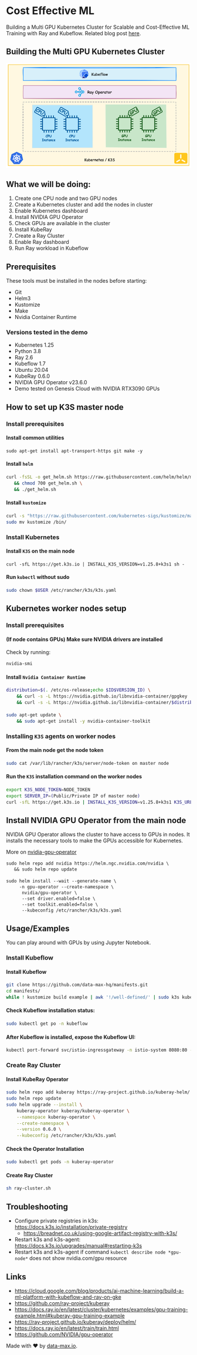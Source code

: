 # Cost Effective ML
Building a Multi GPU Kubernetes Cluster for Scalable and Cost-Effective ML Training with Ray and Kubeflow. 
Related blog post [here](https://www.data-max.io/post/multigpu-kubernetes-cluster-for-scalable-and-cost-effective-machine-learning-with-ray-and-kubeflow).

## Building the Multi GPU Kubernetes Cluster
![1-setup.png](diagrams/images/1-setup.png)

## What we will be doing:
1. Create one CPU node and two GPU nodes
2. Create a Kubernetes cluster and add the nodes in cluster
3. Enable Kubernetes dashboard
4. Install NVIDIA GPU Operator
5. Check GPUs are available in the cluster
6. Install KubeRay
7. Create a Ray Cluster
8. Enable Ray dashboard
9. Run Ray workload in Kubeflow

## Prerequisites
These tools must be installed in the nodes before starting:
* Git
* Helm3
* Kustomize
* Make
* Nvidia Container Runtime

### Versions tested in the demo
* Kubernetes 1.25
* Python 3.8
* Ray 2.6
* Kubeflow 1.7
* Ubuntu 20.04
* KubeRay 0.6.0
* NVIDIA GPU Operator v23.6.0
* Demo tested on Genesis Cloud with NVIDIA RTX3090 GPUs

## How to set up K3S master node

### Install prerequisites
#### Install common utilities
```commandline
sudo apt-get install apt-transport-https git make -y
```

#### Install `helm`
```sh
curl -fsSL -o get_helm.sh https://raw.githubusercontent.com/helm/helm/master/scripts/get-helm-3 \
   && chmod 700 get_helm.sh \
   && ./get_helm.sh
```

#### Install `kustomize`
```sh
curl -s "https://raw.githubusercontent.com/kubernetes-sigs/kustomize/master/hack/install_kustomize.sh"  | bash
sudo mv kustomize /bin/
```

### Install Kubernetes
#### Install `K3S` on the main node
```
curl -sfL https://get.k3s.io | INSTALL_K3S_VERSION=v1.25.8+k3s1 sh -
```

#### Run `kubectl` without sudo
```sh
sudo chown $USER /etc/rancher/k3s/k3s.yaml
```

## Kubernetes worker nodes setup

### Install prerequisites
#### (If node contains GPUs) Make sure NVIDIA drivers are installed
Check by running:
```sh
nvidia-smi
```

#### Install `Nvidia Container Runtime`
```sh
distribution=$(. /etc/os-release;echo $ID$VERSION_ID) \
    && curl -s -L https://nvidia.github.io/libnvidia-container/gpgkey | sudo apt-key add - \
    && curl -s -L https://nvidia.github.io/libnvidia-container/$distribution/libnvidia-container.list | sudo tee /etc/apt/sources.list.d/nvidia-container-toolkit.list

sudo apt-get update \
    && sudo apt-get install -y nvidia-container-toolkit
```

### Installing `K3S` agents on worker nodes

#### From the main node get the node token
```sh
sudo cat /var/lib/rancher/k3s/server/node-token on master node
```

#### Run the `K3S` installation command on the worker nodes
```sh
export K3S_NODE_TOKEN=NODE_TOKEN
export SERVER_IP=(Public/Private IP of master node)
curl -sfL https://get.k3s.io | INSTALL_K3S_VERSION=v1.25.8+k3s1 K3S_URL=https://${SERVER_IP}:6443 K3S_TOKEN=${K3S_NODE_TOKEN} sh -
```

## Install NVIDIA GPU Operator from the main node

NVIDIA GPU Operator allows the cluster to have access to GPUs in nodes. 
It installs the necessary tools to make the GPUs accessible for Kubernetes.

More on [nvidia-gpu-operator](https://docs.nvidia.com/datacenter/cloud-native/gpu-operator/latest/overview.html)

```
sudo helm repo add nvidia https://helm.ngc.nvidia.com/nvidia \
   && sudo helm repo update

sudo helm install --wait --generate-name \
     -n gpu-operator --create-namespace \
      nvidia/gpu-operator \
      --set driver.enabled=false \
      --set toolkit.enabled=false \
      --kubeconfig /etc/rancher/k3s/k3s.yaml  
```

## Usage/Examples

You can play around with GPUs by using Jupyter Notebook.

### Install Kubeflow
#### Install Kubeflow
```sh
git clone https://github.com/data-max-hq/manifests.git
cd manifests/
while ! kustomize build example | awk '!/well-defined/' | sudo k3s kubectl apply -f -; do echo "Retrying to apply resources"; sleep 10; done
```

#### Check Kubeflow installation status:
```sh
sudo kubectl get po -n kubeflow
```

#### After Kubeflow is installed, expose the Kubeflow UI:
```sh
kubectl port-forward svc/istio-ingressgateway -n istio-system 8080:80 --address='0.0.0.0'
```

### Create Ray Cluster
#### Install KubeRay Operator
```sh
sudo helm repo add kuberay https://ray-project.github.io/kuberay-helm/
sudo helm repo update
sudo helm upgrade --install \
    kuberay-operator kuberay/kuberay-operator \
    --namespace kuberay-operator \
    --create-namespace \
    --version 0.6.0 \
    --kubeconfig /etc/rancher/k3s/k3s.yaml
```

#### Check the Operator Installation
```sh
sudo kubectl get pods -n kuberay-operator
```

#### Create Ray Cluster
```sh
sh ray-cluster.sh
```

## Troubleshooting
* Configure private registries in k3s: https://docs.k3s.io/installation/private-registry
  * https://breadnet.co.uk/using-google-artifact-registry-with-k3s/
* Restart k3s and k3s-agent: https://docs.k3s.io/upgrades/manual#restarting-k3s
* Restart k3s and k3s-agent if command ```kubectl describe node *gpu-node*``` does not show nvidia.com/gpu resource


## Links 
* https://cloud.google.com/blog/products/ai-machine-learning/build-a-ml-platform-with-kubeflow-and-ray-on-gke
* https://github.com/ray-project/kuberay
* https://docs.ray.io/en/latest/cluster/kubernetes/examples/gpu-training-example.html#kuberay-gpu-training-example
* https://ray-project.github.io/kuberay/deploy/helm/
* https://docs.ray.io/en/latest/train/train.html
* https://github.com/NVIDIA/gpu-operator


Made with ❤️ by [data-max.io](https://www.data-max.io/).
